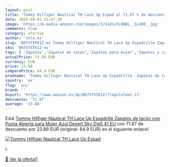 ```yaml
---
layout: post
title: 'Tommy Hilfiger Nautical TH Lace Up Espad al 71.87 % de descuento'
date: 2020-09-01 23:47:38
image: 'https://m.media-amazon.com/images/I/41dixTL0HBL._SL400_.jpg'
comments: true
category: ofertas
author: 'tole.es'
slug: 'B07V7XTK1Z-es Tommy Hilfiger Nautical TH Lace Up Espadrille Zapatos de...'
sku: 'B07V7XTK1Z-es'
tags: [ 'Zapatos','Zapatos de tacón','Zapatos para mujer','Zapatos y complementos','zapatos', ]
actualPrice: 23.88 EUR
currency: EUR
price: 23.88
comparePrice: 84.9 EUR
prodname: 'Tommy Hilfiger Nautical TH Lace Up Espadrille  Zapatos de tacón con Punta Abierta para Mujer  Azul  Desert Sky Dw5   41 EU'
country: 'es'
flag: '🇪🇸'
brand: ''
buyurl: 'https://www.amazon.es/dp/B07V7XTK1Z/?tag=tolees-21'
descuento: '71.87'
average: '23.88'
---
```


Está [Tommy Hilfiger Nautical TH Lace Up Espadrille  Zapatos de tacón con Punta Abierta para Mujer  Azul  Desert Sky Dw5   41 EU](https://www.amazon.es/dp/B07V7XTK1Z/?tag=tolees-21) con 71.87 de descuento por 23.88 EUR (original: 84.9 EUR) en el siguiente enlace!

[![Tommy Hilfiger Nautical TH Lace Up Espad](https://m.media-amazon.com/images/I/41dixTL0HBL._SL400_.jpg)](https://www.amazon.es/dp/B07V7XTK1Z/?tag=tolees-21)

ℹ️:


[🛒 Ver la oferta!!](https://www.amazon.es/dp/B07V7XTK1Z/?tag=tolees-21)
